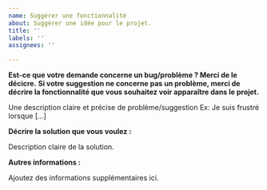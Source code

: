 ```yaml
---
name: Suggérer une fonctionnalité
about: Suggérer une idée pour le projet.
title: ''
labels: ''
assignees: ''

---
```


**Est-ce que votre demande concerne un bug/problème ? Merci de le décicre.**
**Si votre suggestion ne concerne pas un problème, merci de décrire la fonctionnalité que vous souhaitez voir apparaître dans le projet.**

Une description claire et précise de problème/suggestion Ex: Je suis frustré lorsque [...]

**Décrire la solution que vous voulez :**

Description claire de la solution.

**Autres informations :**

Ajoutez des informations supplémentaires ici.
